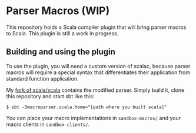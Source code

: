 # Parser Macros (WIP)

This repository holds a Scala compiler plugin that will bring parser macros to Scala. This plugin is still a work in progress.

## Building and using the plugin

To use the plugin, you will need a custom version of scalac, because parser macros will require a special syntax that differentiates their application from standard function application.

My [fork of scala/scala](https://github.com/Duhemm/scala/tree/macroparser) contains the modified parser. Simply build it, clone this repository and start sbt like this:

```
$ sbt -Dmacroparser.scala.home="[path where you built scala]"
```

You can place your macro implementations in `sandbox-macros/` and your macro clients in `sandbox-clients/`.
